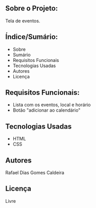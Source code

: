 ## Sobre o Projeto:
Tela de eventos.

## Índice/Sumário:
- Sobre  
- Sumário  
- Requisitos Funcionais  
- Tecnologias Usadas  
- Autores  
- Licença  

## Requisitos Funcionais:
- Lista com os eventos, local e horário
- Botão "adicionar ao calendário"

## Tecnologias Usadas
- HTML  
- CSS

## Autores
Rafael Dias Gomes Caldeira

## Licença
Livre
